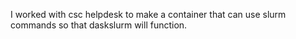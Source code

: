 I worked with csc helpdesk to make a container that can use slurm commands so that daskslurm will function.

